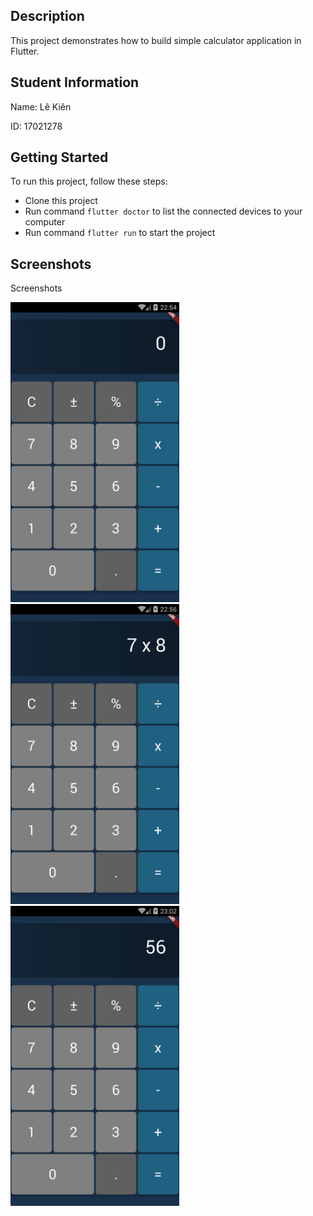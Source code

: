 ## Description

This project demonstrates how to build simple calculator application in Flutter.

## Student Information

Name: Lê Kiên   

ID: 17021278

## Getting Started

To run this project, follow these steps:

- Clone this project
- Run command `flutter doctor` to list the connected devices to your computer
- Run command `flutter run` to start the project

## Screenshots

Screenshots

<img height="480px" src="./before.png"> <img height="480px" src="./after.png"> <img height="480px" src="./res.png"> 
